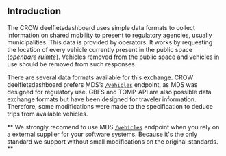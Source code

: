 ## Introduction

The CROW deelfietsdashboard uses simple data formats to collect information on shared mobility to present to regulatory agencies, usually municipalities.
This data is provided by operators.
It works by requesting the location of every vehicle currently present in the public space (*openbare ruimte*).
Vehicles removed from the public space and vehicles in use should be removed from such responses.

There are several data formats available for this exchange.
CROW deelfietsdashboard prefers MDS’s [`/vehicles`](https://github.com/openmobilityfoundation/mobility-data-specification/blob/main/provider/README.md#vehicles) endpoint, as MDS was designed for regulatory use.
GBFS and TOMP-API are also possible data exchange formats but have been designed for traveler information.
Therefore, some modifications were made to the specification to deduce trips from available vehicles.

** We strongly recomend to use MDS [`/vehicles`](https://github.com/openmobilityfoundation/mobility-data-specification/blob/main/provider/README.md#vehicles) endpoint when you rely on a external supplier for your software systems. Because it's the only standard we support without small modifications on the original standards. ** 
